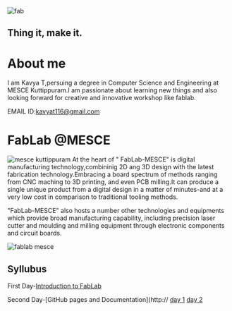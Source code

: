 ![fab](https://user-images.githubusercontent.com/32705189/31854708-8c4590ce-b652-11e7-8281-09dbc571af91.png) 
## Thing it, make it.
# About me
  I am Kavya T,persuing a degree in Computer Science and Engineering at MESCE Kuttippuram.I am passionate about learning new things and also looking forward for creative and innovative workshop like fablab.
  
EMAIL ID:kavyat116@gmail.com
# FabLab @MESCE
![mesce kuttippuram](https://user-images.githubusercontent.com/32705189/31855062-c24c2ea8-b657-11e7-8fd3-4e46098b31bd.jpg)
At the heart of " FabLab-MESCE" is digital manufacturing technology,combininig 2D ang 3D design with the latest fabrication technology.Embracing a board spectrum of methods ranging from CNC maching to 3D printing, and even PCB milling.It can produce a single unique product from a digital design in a matter of minutes-and at a very low cost in comparison to traditional tooling methods.

"FabLab-MESCE" also hosts a number other technologies and equipments which provide broad manufacturing capability, including precision laser cutter and moulding and milling equipment through electronic components and circuit boards.


![fablab mesce](https://user-images.githubusercontent.com/32705189/31858340-1ea766e8-b6aa-11e7-87fd-bcc6289b2976.jpg)

## Syllubus


First Day-[Introduction to FabLab](http://kavyat96.github.io/IntroductiontoFabLab)

Second Day-[GitHub pages and Documentation](http://
[day 1](http://kavyat96.github.io/day1)
[day 2](http://kavyat96.github.io/day2)

